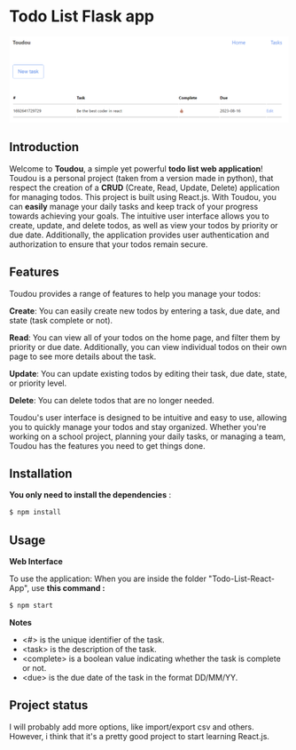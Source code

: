 # Todo List Flask app
<img src="src/assets/React-todo.png">


## Introduction
Welcome to **Toudou**, a simple yet powerful **todo list web application**! Toudou is a personal project (taken from a version made in python), that respect the creation of a **CRUD** (Create, Read, Update, Delete) application for managing todos. This project is built using React.js.
With Toudou, you can **easily** manage your daily tasks and keep track of your progress towards achieving your goals. The intuitive user interface allows you to create, update, and delete todos, as well as view your todos by priority or due date. Additionally, the application provides user authentication and authorization to ensure that your todos remain secure.

## Features
Toudou provides a range of features to help you manage your todos:

**Create**: You can easily create new todos by entering a task, due date, and state (task complete or not).

**Read**: You can view all of your todos on the home page, and filter them by priority or due date. Additionally, you can view individual todos on their own page to see more details about the task.

**Update**: You can update existing todos by editing their task, due date, state, or priority level.

**Delete**: You can delete todos that are no longer needed.

Toudou's user interface is designed to be intuitive and easy to use, allowing you to quickly manage your todos and stay organized. Whether you're working on a school project, planning your daily tasks, or managing a team, Toudou has the features you need to get things done.

## Installation

**You only need to install the dependencies** :
```bash
$ npm install
```

## Usage


**Web Interface**

To use the application:
When you are inside the folder "Todo-List-React-App", use **this command :**
```bash
$ npm start 
```


**Notes**

- \<#> is the unique identifier of the task.
- \<task> is the description of the task.
- \<complete> is a boolean value indicating whether the task is complete or not.
- \<due> is the due date of the task in the format DD/MM/YY.

## Project status

I will probably add more options, like import/export csv and others. However, i think that it's a pretty good project to start learning React.js.